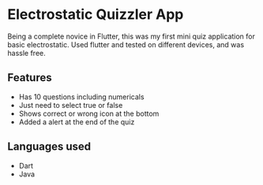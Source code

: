 # Electrostatic Quizzler App
Being a complete novice in Flutter, this was my first mini quiz application for basic electrostatic. Used flutter and tested on different devices, and was hassle free. 

## Features
* Has 10 questions including numericals
* Just need to select true or false
* Shows correct or wrong icon at the bottom
* Added a alert at the end of the quiz
## Languages used
* Dart
* Java
